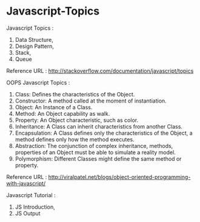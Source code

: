 # Javascript-Topics

Javascript Topics :
1. Data Structure,
2. Design Pattern,
3. Stack,
4. Queue

Reference URL : http://stackoverflow.com/documentation/javascript/topics

OOPS Javascript Topics :
1. Class: Defines the characteristics of the Object.
2. Constructor: A method called at the moment of instantiation.
3. Object: An Instance of a Class.
4. Method: An Object capability as walk.
5. Property: An Object characteristic, such as color.
6. Inheritance: A Class can inherit characteristics from another Class.
7. Encapsulation: A Class defines only the characteristics of the Object, a method defines only how the method executes.
8. Abstraction: The conjunction of complex inheritance, methods, properties of an Object must be able to simulate a reality model.
9. Polymorphism: Different Classes might define the same method or property.

Reference URL : http://viralpatel.net/blogs/object-oriented-programming-with-javascript/

Javascript Tutorial :
1. JS Introduction,
2. JS Output
